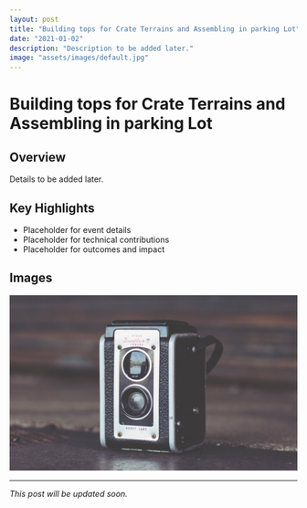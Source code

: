 ```yaml
---
layout: post
title: "Building tops for Crate Terrains and Assembling in parking Lot"
date: "2021-01-02"
description: "Description to be added later."
image: "assets/images/default.jpg"
---
```


# Building tops for Crate Terrains and Assembling in parking Lot

## Overview
Details to be added later.

## Key Highlights
- Placeholder for event details
- Placeholder for technical contributions
- Placeholder for outcomes and impact

## Images
![Placeholder](assets/images/default.jpg)

---

*This post will be updated soon.*
